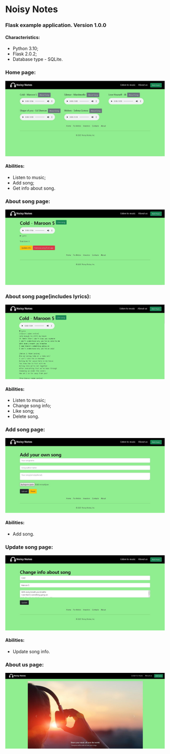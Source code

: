 # Noisy Notes
### Flask example application. Version 1.0.0
#### Characteristics:
* Python 3.10;
* Flask 2.0.2;
* Database type - SQLite.

### Home page:<br>
![Can't load image](documentation/img/NoisyNotesIndex.JPG)<br>
#### Abilities:
* Listen to music;
* Add song;
* Get info about song.<br>
### About song page:<br>
![Can't load image](documentation/img/NoisyNotesAboutSong1.JPG)<br>
### About song page(includes lyrics):<br>
![Can't load image](documentation/img/NoisyNotesAboutSong2.JPG)<br>
#### Abilities:
* Listen to music;
* Change song info;
* Like song;
* Delete song.<br>
### Add song page:<br>
![Can't load image](documentation/img/NoisyNotesAdd.JPG)<br>
#### Abilities:
* Add song.<br>
### Update song page:<br>
![Can't load image](documentation/img/NoisyNotesUpdate.JPG)<br>
#### Abilities:
* Update song info.<br>
### About us page:<br>
![Can't load image](documentation/img/NoisyNotesIndexAboutUs.JPG)<br>
